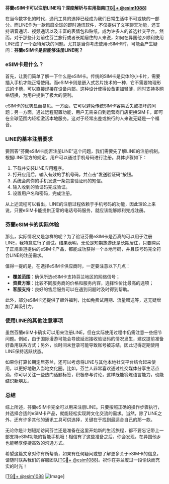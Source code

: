 **芬蘭eSIM卡可以注册LINE吗？深度解析与实用指南[[TG💪+ @esim1088](https://t.me/s/esim1088)]**

在当今数字化的时代，通讯工具的选择已经成为我们日常生活中不可或缺的一部分。而LINE作为一款风靡全球的即时通讯软件，不仅提供了文字聊天功能，还支持语音通话、视频通话以及丰富的表情包和贴纸，成为许多人的首选社交平台。然而，对于那些计划前往芬兰旅行或者长期居住的人来说，如何在异国他乡顺利使用LINE成了一个亟待解决的问题。尤其是当你考虑使用eSIM卡时，可能会产生疑问：**芬蘭eSIM卡是否能够注册LINE呢？**

### eSIM卡是什么？

首先，让我们简单了解一下什么是eSIM卡。传统的SIM卡是实体的小卡片，需要插入手机才能正常使用。而eSIM卡则是嵌入式芯片技术的一种，它不需要物理形式的卡槽，可以直接焊接在设备内部。这种设计使得设备更加轻薄，同时支持多网络切换，为用户提供了极大的便利。

eSIM卡的优势显而易见。一方面，它可以避免传统SIM卡容易丢失或损坏的问题；另一方面，通过远程配置功能，用户无需亲自到运营商门店更换SIM卡，即可在全球范围内轻松激活本地服务。这对于经常出差或旅行的人来说无疑是一个福音。

### LINE的基本注册要求

要回答“芬蘭eSIM卡能否注册LINE”这个问题，我们需要先了解LINE的注册机制。根据LINE官方的规定，用户可以通过手机号码进行注册。具体步骤如下：

1. 下载并安装LINE应用程序。
2. 打开应用后，输入有效的手机号码，并点击“发送验证码”按钮。
3. 系统会向你的手机发送一条包含验证码的短信。
4. 输入收到的验证码完成验证。
5. 设置用户名和密码，完成注册。

从上述流程可以看出，LINE的注册过程依赖于手机号码的功能，因此理论上来说，只要eSIM卡能提供正常的电话号码服务，就应该能够顺利完成注册。

### 芬蘭eSIM卡的实际体验

那么，实际情况又是怎样的呢？为了验证芬蘭eSIM卡是否真的可以用于注册LINE，我特意进行了测试。结果表明，无论是短期旅游还是长期居住，只要购买了正规渠道提供的eSIM卡产品，都能成功获得一个本地号码，并且该号码完全符合LINE的注册需求。

值得一提的是，在选择eSIM卡供应商时，一定要注意以下几点：
- **覆盖范围**：确保所选eSIM卡支持芬兰地区的网络信号；
- **资费方案**：比较不同服务商的价格和服务内容，选择性价比最高的选项；
- **客服支持**：良好的售后服务可以在遇到问题时及时得到帮助。

此外，部分eSIM卡还提供了额外福利，比如免费试用期、流量赠送等，这无疑增加了其吸引力。

### 使用LINE的其他注意事项

虽然芬蘭eSIM卡确实可以用来注册LINE，但在实际使用过程中仍需注意一些细节问题。例如，由于国际漫游可能会导致延迟接收验证码的情况发生，建议提前准备好备用联系方式；另外，长时间未登录可能导致账号被冻结，因此记得定期使用LINE保持活跃状态。

如果你打算长期定居芬兰，还可以考虑将LINE与其他本地社交平台结合起来使用，以更好地融入当地文化圈。比如，芬兰人非常喜欢通过社交媒体分享生活点滴，你可以关注一些热门话题标签，积极参与讨论，这样既能锻炼语言能力，也能结识新朋友。

### 总结

综上所述，芬蘭eSIM卡完全可以用来注册LINE。只要按照正确的操作步骤执行，并选择合适的eSIM卡产品，就能轻松实现跨文化交流的需求。当然，除了LINE之外，还有许多其他的通讯工具可供选择，关键在于找到最适合自己的那一款。

无论你是计划短期访问芬兰还是准备在这里开始新的生活旅程，都不要忘记带上一部支持eSIM功能的智能手机哦！相信有了这些准备之后，你会发现，在异国他乡也能畅享便捷高效的沟通方式。

希望这篇文章对你有所帮助，如果有任何疑问或想了解更多关于eSIM卡的信息，请随时联系我们的客服团队[[TG💪+ @esim1088](https://t.me/s/esim1088)]。祝你在芬兰度过一段愉快而充实的时光！

[[TG💪+ @esim1088](https://t.me/s/esim1088) ![Image](https://i.postimg.cc/4NQfJmqS/Snipaste-2025-05-13-00-14-12.png)]